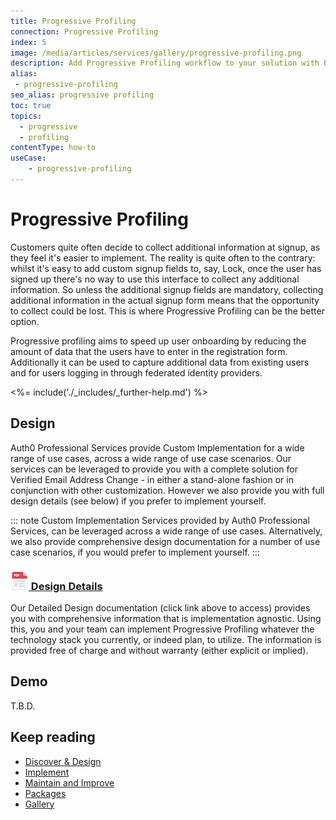 ```yaml
---
title: Progressive Profiling
connection: Progressive Profiling
index: 5
image: /media/articles/services/gallery/progressive-profiling.png
description: Add Progressive Profiling workflow to your solution with Professional Services custom extensibility.
alias:
 - progressive-profiling
seo_alias: progressive profiling 
toc: true
topics:
  - progressive
  - profiling
contentType: how-to
useCase:
    - progressive-profiling
---
```

# Progressive Profiling

Customers quite often decide to collect additional information at signup, as they feel it's easier to implement. The reality is quite often to the contrary: whilst it's easy to add custom signup fields to, say, Lock, once the user has signed up there's no way to use this interface to collect any additional information. So unless the additional signup fields are mandatory, collecting additional information in the actual signup form means that the opportunity to collect could be lost. This is where Progressive Profiling can be the better option.

Progressive profiling aims to speed up user onboarding by reducing the amount of data that the users have to enter in the registration form. Additionally it can be used to capture additional data from existing users and for users logging in through federated identity providers.

<%= include('./_includes/_further-help.md') %>

## Design

Auth0 Professional Services provide Custom Implementation for a wide range of use cases, across a wide range of use case scenarios. Our services can be leveraged to provide you with a complete solution for Verified Email Address Change - in either a stand-alone fashion or in conjunction with other customization. However we also provide you with full design details (see below) if you prefer to implement yourself.  

::: note
Custom Implementation Services provided by Auth0 Professional Services, can be leveraged across a wide range of use cases. Alternatively, we also provide comprehensive design documentation for a number of use case scenarios, if you would prefer to implement yourself.
:::

<h3 class="anchor-heading">
	<span class="anchor"><i class="icon icon-budicon-345"></i></span>
	<a data-trackOutbound href="https://docs.google.com/document/d/1toiV93401C-ThzbmOlNZ9eGwGoVG8lOS0LQkoSX8mrI">
		<img src="/media/articles/services/file_type_icons-04.png" alt="">&nbsp;Design Details</a>
</h3>

Our Detailed Design documentation (click link above to access) provides you with comprehensive information that is implementation agnostic. Using this, you and your team can implement Progressive Profiling whatever the technology stack you currently, or indeed plan, to utilize. The information is provided free of charge and without warranty (either explicit or implied).   

## Demo

T.B.D.

## Keep reading

* [Discover & Design](/services/discover-and-design)
* [Implement](/services/implement)
* [Maintain and Improve](/services/maintain-and-improve)
* [Packages](/services/packages)
* [Gallery](/services/gallery)
